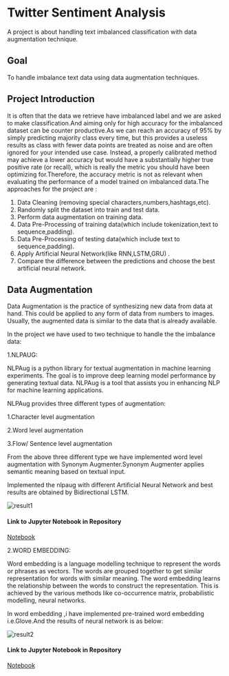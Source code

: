 # Twitter Sentiment Analysis
A project is about handling text imbalanced classification with data augmentation technique.

## Goal
To handle imbalance text data using data augmentation techniques. 

## Project Introduction
It is often that the data we retrieve have imbalanced label and we are asked to make classification.And aiming only for high accuracy for the imbalanced dataset can be counter productive.As we can reach an accuracy of 95% by simply predicting majority class every time, but this provides a useless results as class with fewer data points are treated as noise and are often ignored for your intended use case. Instead, a properly calibrated method may achieve a lower accuracy but would have a substantially higher true positive rate (or recall), which is really the metric you should have been optimizing for.Therefore, the accuracy metric is not as relevant when evaluating the performance of a model trained on imbalanced data.The approaches for the project are :

   1. Data Cleaning (removing special characters,numbers,hashtags,etc).
   2. Randomly split the dataset into train and test data.
   3. Perform data augmentation on training data.
   4. Data Pre-Processing of training data(which include tokenization,text to sequence,padding). 
   5. Data Pre-Processing of testing data(which include text to sequence,padding).
   6. Apply Artificial Neural Network(like RNN,LSTM,GRU) .
   7. Compare the difference between the predictions and choose the best artificial neural network.

## Data Augmentation
Data Augmentation is the practice of synthesizing new data from data at hand. This could be applied to any form of data from numbers to images. Usually, the augmented data is similar to the data that is already available.

In the project we have used to two technique to handle the the imbalance data:

1.NLPAUG:

NLPAug is a python library for textual augmentation in machine learning experiments. The goal is to improve deep learning model performance by generating textual data. NLPAug is a tool that assists you in enhancing NLP for machine learning applications.

NLPAug provides three different types of augmentation:

1.Character level augmentation

2.Word level augmentation

3.Flow/ Sentence level augmentation

From the above three different type we have implemented word level augmentation with Synonym Augmenter.Synonym Augmenter applies semantic meaning based on textual input.

Implemented the nlpaug with different Artificial Neural Network and best results are obtained by Bidirectional LSTM.


![result1](https://user-images.githubusercontent.com/73767113/145040180-11ad017a-7722-4be4-85b1-fa5707f9d701.jpg)


#### Link to Jupyter Notebook in Repository
[Notebook](https://github.com/Siddhi268/NLP/blob/main/NLP%20Project(Handling%20Imbalance%20Text%20Dataset)/Data_augmentation_using_nlpaug%20.ipynb)


2.WORD EMBEDDING:

Word embedding is a language modelling technique to represent the words or phrases as vectors. The words are grouped together to get similar representation for words with similar meaning. The word embedding learns the relationship between the words to construct the representation. This is achieved by the various methods like co-occurrence matrix, probabilistic modelling, neural networks.

In word embedding ,i have implemented pre-trained word embedding i.e.Glove.And the results of neural network is as below:


![result2](https://user-images.githubusercontent.com/73767113/145040309-89ecc09e-473c-4f38-8ac7-5733d75e8fdb.jpg)


#### Link to Jupyter Notebook in Repository
[Notebook](https://github.com/Siddhi268/NLP/blob/main/NLP%20Project(Handling%20Imbalance%20Text%20Dataset)/Data_augmentation_using_word_embedding.ipynb)
